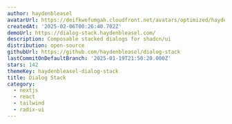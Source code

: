 ```yaml
---
author: haydenbleasel
avatarUrl: https://deifkwefumgah.cloudfront.net/avatars/optimized/haydenbleasel-dialog-stack-avatar-128.webp
createdAt: '2025-02-06T00:26:40.702Z'
demoUrl: https://dialog-stack.haydenbleasel.com/
description: Composable stacked dialogs for shadcn/ui
distribution: open-source
githubUrl: https://github.com/haydenbleasel/dialog-stack
lastCommitOnDefaultBranch: '2025-01-19T21:50:20.000Z'
stars: 142
themeKey: haydenbleasel-dialog-stack
title: Dialog Stack
category:
  - nextjs
  - react
  - tailwind
  - radix-ui
---
```

